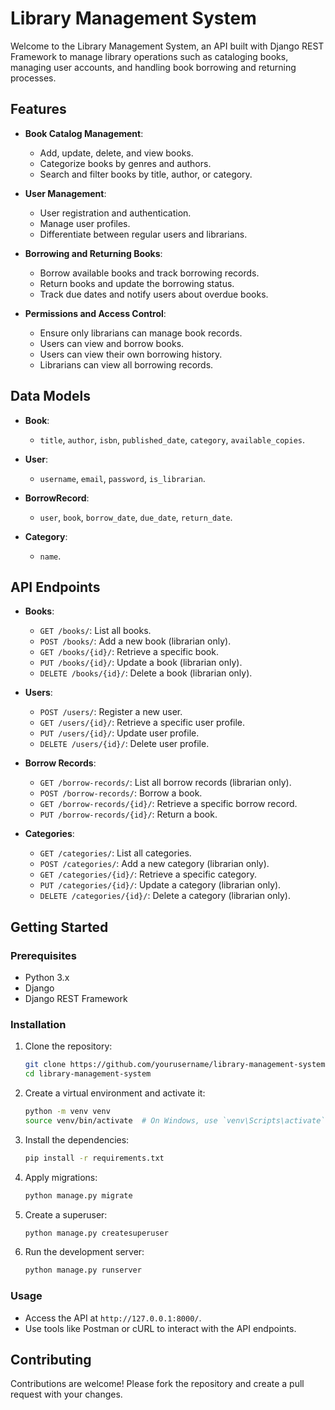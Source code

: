 # Library Management System

Welcome to the Library Management System, an API built with Django REST Framework to manage library operations such as cataloging books, managing user accounts, and handling book borrowing and returning processes.

## Features

- **Book Catalog Management**:
  - Add, update, delete, and view books.
  - Categorize books by genres and authors.
  - Search and filter books by title, author, or category.

- **User Management**:
  - User registration and authentication.
  - Manage user profiles.
  - Differentiate between regular users and librarians.

- **Borrowing and Returning Books**:
  - Borrow available books and track borrowing records.
  - Return books and update the borrowing status.
  - Track due dates and notify users about overdue books.

- **Permissions and Access Control**:
  - Ensure only librarians can manage book records.
  - Users can view and borrow books.
  - Users can view their own borrowing history.
  - Librarians can view all borrowing records.

## Data Models

- **Book**:
  - `title`, `author`, `isbn`, `published_date`, `category`, `available_copies`.

- **User**:
  - `username`, `email`, `password`, `is_librarian`.

- **BorrowRecord**:
  - `user`, `book`, `borrow_date`, `due_date`, `return_date`.

- **Category**:
  - `name`.

## API Endpoints

- **Books**:
  - `GET /books/`: List all books.
  - `POST /books/`: Add a new book (librarian only).
  - `GET /books/{id}/`: Retrieve a specific book.
  - `PUT /books/{id}/`: Update a book (librarian only).
  - `DELETE /books/{id}/`: Delete a book (librarian only).

- **Users**:
  - `POST /users/`: Register a new user.
  - `GET /users/{id}/`: Retrieve a specific user profile.
  - `PUT /users/{id}/`: Update user profile.
  - `DELETE /users/{id}/`: Delete user profile.

- **Borrow Records**:
  - `GET /borrow-records/`: List all borrow records (librarian only).
  - `POST /borrow-records/`: Borrow a book.
  - `GET /borrow-records/{id}/`: Retrieve a specific borrow record.
  - `PUT /borrow-records/{id}/`: Return a book.

- **Categories**:
  - `GET /categories/`: List all categories.
  - `POST /categories/`: Add a new category (librarian only).
  - `GET /categories/{id}/`: Retrieve a specific category.
  - `PUT /categories/{id}/`: Update a category (librarian only).
  - `DELETE /categories/{id}/`: Delete a category (librarian only).

## Getting Started

### Prerequisites

- Python 3.x
- Django
- Django REST Framework

### Installation

1. Clone the repository:
    ```bash
    git clone https://github.com/yourusername/library-management-system.git
    cd library-management-system
    ```

2. Create a virtual environment and activate it:
    ```bash
    python -m venv venv
    source venv/bin/activate  # On Windows, use `venv\Scripts\activate`
    ```

3. Install the dependencies:
    ```bash
    pip install -r requirements.txt
    ```

4. Apply migrations:
    ```bash
    python manage.py migrate
    ```

5. Create a superuser:
    ```bash
    python manage.py createsuperuser
    ```

6. Run the development server:
    ```bash
    python manage.py runserver
    ```

### Usage

- Access the API at `http://127.0.0.1:8000/`.
- Use tools like Postman or cURL to interact with the API endpoints.

## Contributing

Contributions are welcome! Please fork the repository and create a pull request with your changes.

